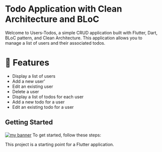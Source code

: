 # Todo Application with Clean Architecture and BLoC
Welcome to Users-Todos, a simple CRUD application built with Flutter, Dart, BLoC pattern, and Clean Architecture. This application allows you to manage a list of users and their associated todos.

# 🎨 Features
 - Display a list of users
- Add a new user'
- Edit an existing user
- Delete a user
- Display a list of todos for each user
- Add a new todo for a user
- Edit an existing todo for a user

## Getting Started<p align="center">
  <a href="https://www.yushi.dev/" target="_blank" rel="noreferrer"><img src="https://miro.medium.com/v2/resize:fit:1400/format:webp/1*sKnPI7x7HCLHrR6A3aAZZQ.png" alt="my banner"></a>
To get started, follow these steps:



This project is a starting point for a Flutter application.

